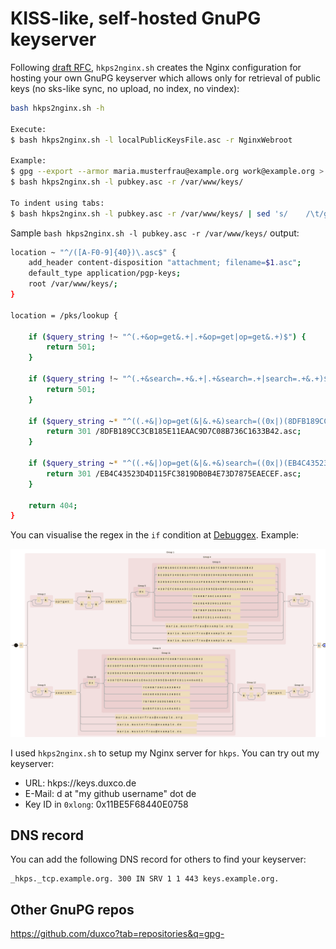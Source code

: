 # KISS-like, self-hosted GnuPG keyserver

Following [draft RFC](https://datatracker.ietf.org/doc/html/draft-shaw-openpgp-hkp-00), `hkps2nginx.sh` creates the Nginx configuration for hosting your own GnuPG keyserver which allows only for retrieval of public keys (no sks-like sync, no upload, no index, no vindex):

```bash
bash hkps2nginx.sh -h

Execute:
$ bash hkps2nginx.sh -l localPublicKeysFile.asc -r NginxWebroot

Example:
$ gpg --export --armor maria.musterfrau@example.org work@example.org > pubkey.asc
$ bash hkps2nginx.sh -l pubkey.asc -r /var/www/keys/

To indent using tabs:
$ bash hkps2nginx.sh -l pubkey.asc -r /var/www/keys/ | sed 's/    /\t/g' | sed 's/^\([^$]\)/\t\t\1/'
```

Sample `bash hkps2nginx.sh -l pubkey.asc -r /var/www/keys/` output:

```bash
location ~ "^/([A-F0-9]{40})\.asc$" {
    add_header content-disposition "attachment; filename=$1.asc";
    default_type application/pgp-keys;
    root /var/www/keys/;
}

location = /pks/lookup {

    if ($query_string !~ "^(.+&op=get&.+|.+&op=get|op=get&.+)$") {
        return 501;
    }

    if ($query_string !~ "^(.+&search=.+&.+|.+&search=.+|search=.+&.+)$") {
        return 501;
    }

    if ($query_string ~* "^((.+&|)op=get(&|&.+&)search=((0x|)(8DFB189CC3CB185E11EAAC9D7C08B736C1633B42|8C3DEF348CB137FD8738DDC94026E4D290126DCC|62050246C4646021A3FE09A57B7B0F3EDE5BEC71|4397EFC99AADC1E6A322595EB4B5FCD11440A0E1|7C08B736C1633B42|4026E4D290126DCC|7B7B0F3EDE5BEC71|B4B5FCD11440A0E1)|maria.musterfrau@example.org|maria.musterfrau@example.de|maria.musterfrau@example.eu)(&.+|)|(.+&|)search=((0x|)(8DFB189CC3CB185E11EAAC9D7C08B736C1633B42|8C3DEF348CB137FD8738DDC94026E4D290126DCC|62050246C4646021A3FE09A57B7B0F3EDE5BEC71|4397EFC99AADC1E6A322595EB4B5FCD11440A0E1|7C08B736C1633B42|4026E4D290126DCC|7B7B0F3EDE5BEC71|B4B5FCD11440A0E1)|maria.musterfrau@example.org|maria.musterfrau@example.de|maria.musterfrau@example.eu)(&|&.+&)op=get(&.+|))$") {
        return 301 /8DFB189CC3CB185E11EAAC9D7C08B736C1633B42.asc;
    }

    if ($query_string ~* "^((.+&|)op=get(&|&.+&)search=((0x|)(EB4C43523D4D115FC3819DB0B4E73D7875EAECEF|0B33887A90261BBD0770974A93C54FB4E75F996E|7EB84A3614483BB36E0DAB458DC7A31A1E2268F1|3B2445AB428E0BE4BB55D59253728297B1A6C888|B4E73D7875EAECEF|93C54FB4E75F996E|8DC7A31A1E2268F1|53728297B1A6C888)|work@example.org)(&.+|)|(.+&|)search=((0x|)(EB4C43523D4D115FC3819DB0B4E73D7875EAECEF|0B33887A90261BBD0770974A93C54FB4E75F996E|7EB84A3614483BB36E0DAB458DC7A31A1E2268F1|3B2445AB428E0BE4BB55D59253728297B1A6C888|B4E73D7875EAECEF|93C54FB4E75F996E|8DC7A31A1E2268F1|53728297B1A6C888)|work@example.org)(&|&.+&)op=get(&.+|))$") {
        return 301 /EB4C43523D4D115FC3819DB0B4E73D7875EAECEF.asc;
    }

    return 404;
}
```

You can visualise the regex in the `if` condition at [Debuggex](https://www.debuggex.com/). Example:

![Debuggex](assets/debuggex.png)

I used `hkps2nginx.sh` to setup my Nginx server for `hkps`. You can try out my keyserver:

- URL: hkps://keys.duxco.de
- E-Mail: d at "my github username" dot de
- Key ID in `0xlong`: 0x11BE5F68440E0758

## DNS record

You can add the following DNS record for others to find your keyserver:

```
_hkps._tcp.example.org. 300 IN SRV 1 1 443 keys.example.org.
```

## Other GnuPG repos

https://github.com/duxco?tab=repositories&q=gpg-
